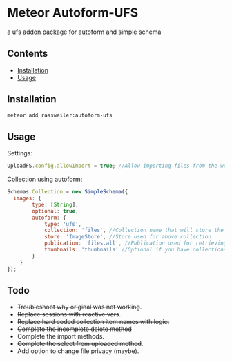 # Meteor Autoform-UFS
a ufs addon package for autoform and simple schema

## Contents
- [Installation](#installation)
- [Usage](#usage)

## Installation
```bash
meteor add rassweiler:autoform-ufs
```

## Usage
Settings:
````javascript
UploadFS.config.allowImport = true; //Allow importing files from the web in the autoform.
````

Collection using autoform:
````javascript
Schemas.Collection = new SimpleSchema({
  images: {
		type: [String],
		optional: true,
		autoform: {
			type: 'ufs',
			collection: 'files', //Collection name that will store the file data
			store: 'ImageStore', //Store used for above collection
			publication: 'files.all', //Publication used for retrieving file collection documents
			thumbnails: 'thumbnails' //Optional if you have collections for thumbnails, set to collection name.
		}
	}
});
````

## Todo
- ~~Troubleshoot why original was not working~~.
- ~~Replace sessions with reactive vars~~.
- ~~Replace hard coded collection item names with logic.~~
- ~~Complete the incomplete delete method~~
- Complete the import methods.
- ~~Complete the select from uploaded method~~.
- Add option to change file privacy (maybe).